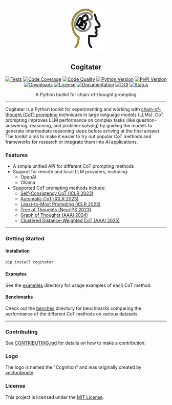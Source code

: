 <div align="center">
  <picture>
    <img alt="Cogitator Logo" src="logo.svg" height="30%" width="30%">
  </picture>
<br>

<h2>Cogitatør</h2>

[![Tests](https://img.shields.io/github/actions/workflow/status/habedi/cogitator/tests.yml?label=tests&style=flat&labelColor=333333&logo=github&logoColor=white)](https://github.com/habedi/cogitator/actions/workflows/tests.yml)
[![Code Coverage](https://img.shields.io/codecov/c/github/habedi/cogitator?style=flat&label=coverage&labelColor=333333&logo=codecov&logoColor=white)](https://codecov.io/gh/habedi/cogitator)
[![Code Quality](https://img.shields.io/codefactor/grade/github/habedi/cogitator?style=flat&label=code%20quality&labelColor=333333&logo=codefactor&logoColor=white)](https://www.codefactor.io/repository/github/habedi/cogitator)
[![Python Version](https://img.shields.io/badge/python-%3E=3.10-3776ab?style=flat&labelColor=333333&logo=python&logoColor=white)](https://github.com/habedi/cogitator)
[![PyPI Version](https://img.shields.io/pypi/v/cogitator.svg?style=flat&label=pypi&labelColor=333333&logo=pypi&logoColor=white&color=3775a9)](https://pypi.org/project/cogitator/)
[![Downloads](https://img.shields.io/pypi/dm/cogitator.svg?style=flat&label=downloads&labelColor=333333&logo=pypi&logoColor=white&color=cc8400)](https://pypi.org/project/cogitator/)
[![License](https://img.shields.io/badge/license-MIT-00acc1?style=flat&labelColor=333333&logo=open-source-initiative&logoColor=white)](https://github.com/habedi/cogitator/blob/main/LICENSE)
[![Documentation](https://img.shields.io/badge/docs-latest-8ca0d7?style=flat&labelColor=333333&logo=readthedocs&logoColor=white)](https://github.com/habedi/cogitator/blob/main/docs)
[![DOI](https://img.shields.io/badge/doi-10.5281/zenodo.15331821-6f42c1.svg?style=flat&labelColor=333333&logo=zenodo&logoColor=white)](https://doi.org/10.5281/zenodo.15331821)
[![Status](https://img.shields.io/badge/status-pre--release-ff9800?style=flat&labelColor=333333&logo=github&logoColor=white)](https://github.com/habedi/cogitator)

A Python toolkit for chain-of-thought prompting

</div>

---

Cogitatør is a Python toolkit for experimenting and working with
[chain-of-thought (CoT) prompting](https://arxiv.org/abs/2201.11903)
techniques in large language models (LLMs).
CoT prompting improves LLM performance on complex tasks (like question-answering, reasoning, and problem-solving)
by guiding the models to generate intermediate reasoning steps before arriving at the final answer.
The toolkit aims to make it easier to try out popular CoT methods and frameworks for research or integrate them into AI
applications.

### Features

- A simple unified API for different CoT prompting methods
- Support for remote and local LLM providers, including:
    - OpenAI
    - Ollama
- Supported CoT prompting methods include:
    - [Self-Consistency CoT (ICLR 2023)](https://arxiv.org/abs/2203.11171)
    - [Automatic CoT (ICLR 2023)](https://arxiv.org/abs/2210.03493)
    - [Least-to-Most Prompting (ICLR 2023)](https://arxiv.org/abs/2205.10625)
    - [Tree of Thoughts (NeurIPS 2023)](https://arxiv.org/abs/2305.10601)
    - [Graph of Thoughts (AAAI 2024)](https://arxiv.org/abs/2308.09687)
    - [Clustered Distance-Weighted CoT (AAAI 2025)](https://arxiv.org/abs/2501.12226)

---

### Getting Started

#### Installation

```bash
pip install cogitator
```

#### Examples

See the [examples](examples) directory for usage examples of each CoT method.

#### Benchmarks

Check out the [benches](benches) directory for benchmarks comparing the performance of the different CoT methods on
various datasets.

---

### Contributing

See [CONTRIBUTING.md](CONTRIBUTING.md) for details on how to make a contribution.

### Logo

The logo is named the "Cognition" and was originally created by
[vectordoodle](https://www.svgrepo.com/author/vectordoodle).

### License

This project is licensed under the [MIT License](LICENSE).

